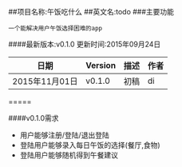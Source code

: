 ##项目名称:午饭吃什么
##英文名:todo
###主要功能
```
一个能解决用户午饭选择困难的app
```

####最新版本:v0.1.0	更新时间:2015年09月24日

|日期|Version|描述|作者|
|---|-------|---|---|
|2015年11月01日|v0.1.0|初稿|di|

=====

####v0.1.0需求
*  用户能够注册/登陆/退出登陆
*  登陆用户能够录入每日午饭的选择(餐厅,食物)
*  登陆用户能够随机得到午餐建议